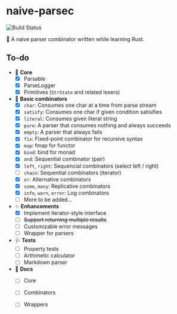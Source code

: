 # naive-parsec

![Build Status](https://github.com/codgician/naive-parsec/actions/workflows/build.yml/badge.svg)

:frog: A naive parser combinator written while learning Rust.

## To-do

- 💖 **Core**
    - [x] Parsable
    - [x] ParseLogger
    - [x] Primitives (`StrState` and related lexers)
- 🍡 **Basic combinators**
    - [x] `char`: Consumes one char at a time from parse stream
    - [x] `satisfy`: Consumes one char if given condition satisifies
    - [x] `literal`: Consumes given literal string
    - [x] `pure`: A parser that consumes nothing and always succeeds
    - [x] `empty`: A parser that always fails
    - [x] `fix`: Fixed-point combinator for recursive syntax
    - [x] `map`: fmap for functor
    - [x] `bind`: bind for monad
    - [x] `and`: Sequential combinator (pair)
    - [x] `left`, `right`: Sequencial combinators (select left / right)
    - [ ] `chain`: Sequential combinators (iterator)
    - [x] `or`: Alternative combinators
    - [x] `some`, `many`: Replicative combinators
    - [x] `info`, `warn`, `error`: Log combinators
    - [ ] More to be added...
- ✨ **Enhancements**
    - [x] Implement iterator-style interface
    - [ ] ~~Support returning multiple results~~
    - [ ] Customizable error messages
    - [ ] Wrapper for parsers
- 🩺 **Tests**
    - [ ] Property tests
    - [ ] Arthimetic calculator
    - [ ] Markdown parser
- 📄 **Docs**
    - [ ] Core 
    - [ ] Combinators
    - [ ] Wrappers
  